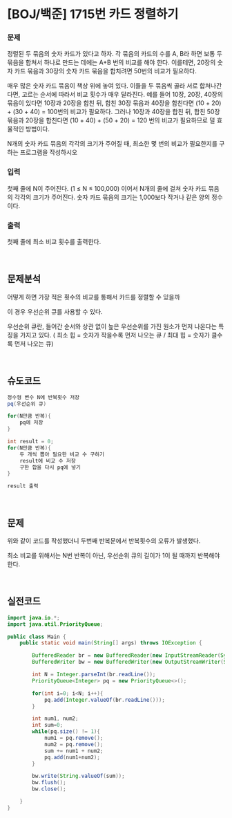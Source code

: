 # [BOJ/백준] 1715번 카드 정렬하기

### 문제

정렬된 두 묶음의 숫자 카드가 있다고 하자. 각 묶음의 카드의 수를 A, B라 하면 보통 두 묶음을 합쳐서 하나로 만드는 데에는 A+B 번의 비교를 해야 한다. 이를테면, 20장의 숫자 카드 묶음과 30장의 숫자 카드 묶음을 합치려면 50번의 비교가 필요하다.

매우 많은 숫자 카드 묶음이 책상 위에 놓여 있다. 이들을 두 묶음씩 골라 서로 합쳐나간다면, 고르는 순서에 따라서 비교 횟수가 매우 달라진다. 예를 들어 10장, 20장, 40장의 묶음이 있다면 10장과 20장을 합친 뒤, 합친 30장 묶음과 40장을 합친다면 (10 + 20) + (30 + 40) = 100번의 비교가 필요하다. 그러나 10장과 40장을 합친 뒤, 합친 50장 묶음과 20장을 합친다면 (10 + 40) + (50 + 20) = 120 번의 비교가 필요하므로 덜 효율적인 방법이다.

N개의 숫자 카드 묶음의 각각의 크기가 주어질 때, 최소한 몇 번의 비교가 필요한지를 구하는 프로그램을 작성하시오

### 입력

첫째 줄에 N이 주어진다. (1 ≤ N ≤ 100,000) 이어서 N개의 줄에 걸쳐 숫자 카드 묶음의 각각의 크기가 주어진다. 숫자 카드 묶음의 크기는 1,000보다 작거나 같은 양의 정수이다.

### 출력

첫째 줄에 최소 비교 횟수를 출력한다.

<br/>

## 문제분석

어떻게 하면 가장 적은 횟수의 비교를 통해서 카드를 정렬할 수 있을까

이 경우 우선순위 큐를 사용할 수 있다.

우선순위 큐란, 들어간 순서와 상관 없이 높은 우선순위를 가진 원소가 먼저 나온다는 특징을 가지고 있다. ( 최소 힙 = 숫자가 작을수록 먼저 나오는 큐 / 최대 힙 = 숫자가 클수록 먼저 나오는 큐)

<br>

## 슈도코드

```java
정수형 변수 N에 반복횟수 저장
pq(우선순위 큐)

for(N만큼 반복){
	pq에 저장
}

int result = 0;
for(N만큼 반복){
	두 개씩 뽑아 필요한 비교 수 구하기
	result에 비교 수 저장
	구한 합을 다시 pq에 넣기
}

result 출력
```

<br>

## 문제

위와 같이 코드를 작성했더니 두번째 반복문에서 반복횟수의 오류가 발생했다.

최소 비교를 위해서는 N번 반복이 아닌,  우선순위 큐의 길이가 1이 될 때까지 반복해야 한다.

<br>

## 실전코드

```java
import java.io.*;
import java.util.PriorityQueue;

public class Main {
    public static void main(String[] args) throws IOException {

        BufferedReader br = new BufferedReader(new InputStreamReader(System.in));
        BufferedWriter bw = new BufferedWriter(new OutputStreamWriter(System.out));

        int N = Integer.parseInt(br.readLine());
        PriorityQueue<Integer> pq = new PriorityQueue<>();

        for(int i=0; i<N; i++){
            pq.add(Integer.valueOf(br.readLine()));
        }

        int num1, num2;
        int sum=0;
        while(pq.size() != 1){
            num1 = pq.remove();
            num2 = pq.remove();
            sum += num1 + num2;
            pq.add(num1+num2);
        }

        bw.write(String.valueOf(sum));
        bw.flush();
        bw.close();

    }
}

```
